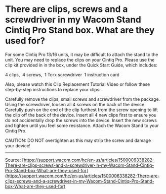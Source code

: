 # There are clips, screws and a screwdriver in my Wacom Stand Cintiq Pro Stand box. What are they used for?

For some Cintiq Pro 13/16 units, it may be difficult to attach the stand to the unit. You may need to replace the clips on your Cintiq Pro. Please use the clip kit provided in in the box, under the Quick Start Guide, which includes:

4 clips, 
4 screws, 
1 Torx screwdriver 
1 instruction card



Also, please watch this Clip Replacement Tutorial Video or follow these step-by-step instructions to replace your clips:

Carefully remove the clips, small screws and screwdriver from the package.
Using the screwdriver, loosen all 4 screws on the back of the device.
Carefully push on the end of the clip furthest from the screw opening to lift the clip off the back of the device.
Insert all 4 new clips first to ensure you do not accidentally drop the screws into the device.
Insert the new screws and tighten until you feel some resistance.
Attach the Wacom Stand to your Cintiq Pro. 



CAUTION: DO NOT overtighten as this may strip the screw and damage your device!

---
Source: [https://support.wacom.com/hc/en-us/articles/1500006338282-There-are-clips-screws-and-a-screwdriver-in-my-Wacom-Stand-Cintiq-Pro-Stand-box-What-are-they-used-for](https://support.wacom.com/hc/en-us/articles/1500006338282-There-are-clips-screws-and-a-screwdriver-in-my-Wacom-Stand-Cintiq-Pro-Stand-box-What-are-they-used-for)
